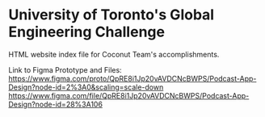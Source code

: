 # University of Toronto's Global Engineering Challenge

HTML website index file for Coconut Team's accomplishments.

Link to Figma Prototype and Files:
https://www.figma.com/proto/QpRE8i1Jp20vAVDCNcBWPS/Podcast-App-Design?node-id=2%3A0&scaling=scale-down 
https://www.figma.com/file/QpRE8i1Jp20vAVDCNcBWPS/Podcast-App-Design?node-id=28%3A106 
